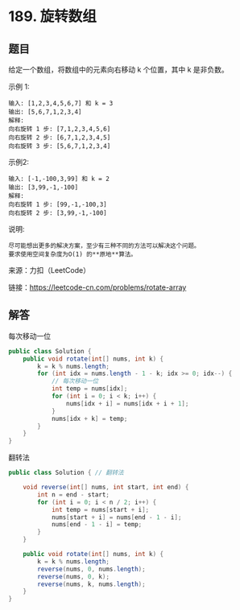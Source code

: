 #  189. 旋转数组


## 题目

给定一个数组，将数组中的元素向右移动 k 个位置，其中 k 是非负数。

示例 1:

    输入: [1,2,3,4,5,6,7] 和 k = 3
    输出: [5,6,7,1,2,3,4]
    解释:
    向右旋转 1 步: [7,1,2,3,4,5,6]
    向右旋转 2 步: [6,7,1,2,3,4,5]
    向右旋转 3 步: [5,6,7,1,2,3,4]

示例2:

    输入: [-1,-100,3,99] 和 k = 2
    输出: [3,99,-1,-100]
    解释:
    向右旋转 1 步: [99,-1,-100,3]
    向右旋转 2 步: [3,99,-1,-100]

说明:

    尽可能想出更多的解决方案，至少有三种不同的方法可以解决这个问题。
    要求使用空间复杂度为O(1) 的**原地**算法。

来源：力扣（LeetCode）

链接：https://leetcode-cn.com/problems/rotate-array

## 解答

每次移动一位

```java
public class Solution {
    public void rotate(int[] nums, int k) {
        k = k % nums.length;
        for (int idx = nums.length - 1 - k; idx >= 0; idx--) {
            // 每次移动一位
            int temp = nums[idx];
            for (int i = 0; i < k; i++) {
                nums[idx + i] = nums[idx + i + 1];
            }
            nums[idx + k] = temp;
        }
    }
}

```

翻转法

```java
public class Solution { // 翻转法

    void reverse(int[] nums, int start, int end) {
        int n = end - start;
        for (int i = 0; i < n / 2; i++) {
            int temp = nums[start + i];
            nums[start + i] = nums[end - 1 - i];
            nums[end - 1 - i] = temp;
        }
    }

    public void rotate(int[] nums, int k) {
        k = k % nums.length;
        reverse(nums, 0, nums.length);
        reverse(nums, 0, k);
        reverse(nums, k, nums.length);
    }
}
```